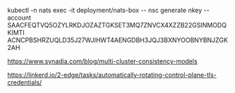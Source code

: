 kubectl -n nats exec -it deployment/nats-box -- nsc generate nkey --account
SAACFEQTVQ5OZYLRKDJOZAZTGKSET3MQ7ZNVCX4XZZB22GSINMODQKIMTI
ACNCPBSHRZUQLD35J27WJIHWT4AENGDBH3JQJ3BXNYOOBNYBNJZGK2AH


https://www.synadia.com/blog/multi-cluster-consistency-models


https://linkerd.io/2-edge/tasks/automatically-rotating-control-plane-tls-credentials/
